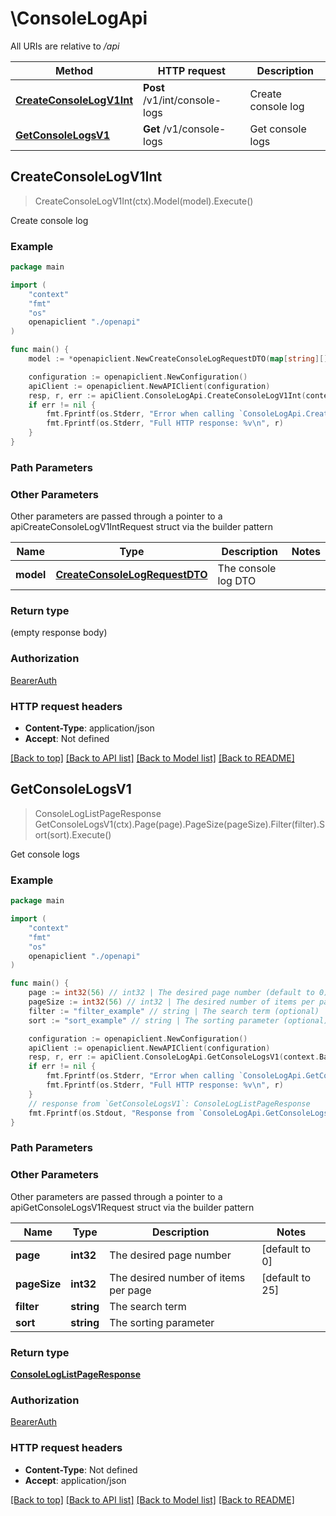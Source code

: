 # \ConsoleLogApi

All URIs are relative to */api*

Method | HTTP request | Description
------------- | ------------- | -------------
[**CreateConsoleLogV1Int**](ConsoleLogApi.md#CreateConsoleLogV1Int) | **Post** /v1/int/console-logs | Create console log
[**GetConsoleLogsV1**](ConsoleLogApi.md#GetConsoleLogsV1) | **Get** /v1/console-logs | Get console logs



## CreateConsoleLogV1Int

> CreateConsoleLogV1Int(ctx).Model(model).Execute()

Create console log



### Example

```go
package main

import (
    "context"
    "fmt"
    "os"
    openapiclient "./openapi"
)

func main() {
    model := *openapiclient.NewCreateConsoleLogRequestDTO(map[string][]openapiclient.LogLevel{ ... }, "Message_example", "Service_example") // CreateConsoleLogRequestDTO | The console log DTO

    configuration := openapiclient.NewConfiguration()
    apiClient := openapiclient.NewAPIClient(configuration)
    resp, r, err := apiClient.ConsoleLogApi.CreateConsoleLogV1Int(context.Background()).Model(model).Execute()
    if err != nil {
        fmt.Fprintf(os.Stderr, "Error when calling `ConsoleLogApi.CreateConsoleLogV1Int``: %v\n", err)
        fmt.Fprintf(os.Stderr, "Full HTTP response: %v\n", r)
    }
}
```

### Path Parameters



### Other Parameters

Other parameters are passed through a pointer to a apiCreateConsoleLogV1IntRequest struct via the builder pattern


Name | Type | Description  | Notes
------------- | ------------- | ------------- | -------------
 **model** | [**CreateConsoleLogRequestDTO**](CreateConsoleLogRequestDTO.md) | The console log DTO | 

### Return type

 (empty response body)

### Authorization

[BearerAuth](README.md#BearerAuth)

### HTTP request headers

- **Content-Type**: application/json
- **Accept**: Not defined

[[Back to top]](#) [[Back to API list]](README.md#documentation-for-api-endpoints)
[[Back to Model list]](README.md#documentation-for-models)
[[Back to README]](README.md)


## GetConsoleLogsV1

> ConsoleLogListPageResponse GetConsoleLogsV1(ctx).Page(page).PageSize(pageSize).Filter(filter).Sort(sort).Execute()

Get console logs



### Example

```go
package main

import (
    "context"
    "fmt"
    "os"
    openapiclient "./openapi"
)

func main() {
    page := int32(56) // int32 | The desired page number (default to 0)
    pageSize := int32(56) // int32 | The desired number of items per page (default to 25)
    filter := "filter_example" // string | The search term (optional)
    sort := "sort_example" // string | The sorting parameter (optional)

    configuration := openapiclient.NewConfiguration()
    apiClient := openapiclient.NewAPIClient(configuration)
    resp, r, err := apiClient.ConsoleLogApi.GetConsoleLogsV1(context.Background()).Page(page).PageSize(pageSize).Filter(filter).Sort(sort).Execute()
    if err != nil {
        fmt.Fprintf(os.Stderr, "Error when calling `ConsoleLogApi.GetConsoleLogsV1``: %v\n", err)
        fmt.Fprintf(os.Stderr, "Full HTTP response: %v\n", r)
    }
    // response from `GetConsoleLogsV1`: ConsoleLogListPageResponse
    fmt.Fprintf(os.Stdout, "Response from `ConsoleLogApi.GetConsoleLogsV1`: %v\n", resp)
}
```

### Path Parameters



### Other Parameters

Other parameters are passed through a pointer to a apiGetConsoleLogsV1Request struct via the builder pattern


Name | Type | Description  | Notes
------------- | ------------- | ------------- | -------------
 **page** | **int32** | The desired page number | [default to 0]
 **pageSize** | **int32** | The desired number of items per page | [default to 25]
 **filter** | **string** | The search term | 
 **sort** | **string** | The sorting parameter | 

### Return type

[**ConsoleLogListPageResponse**](ConsoleLogListPageResponse.md)

### Authorization

[BearerAuth](README.md#BearerAuth)

### HTTP request headers

- **Content-Type**: Not defined
- **Accept**: application/json

[[Back to top]](#) [[Back to API list]](README.md#documentation-for-api-endpoints)
[[Back to Model list]](README.md#documentation-for-models)
[[Back to README]](README.md)

